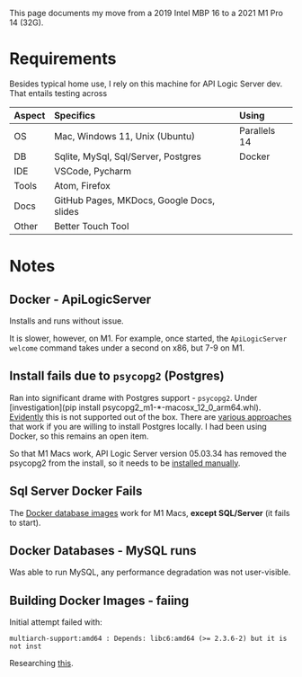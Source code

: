 This page documents my move from a 2019 Intel MBP 16 to a 2021 M1 Pro 14 (32G).

# Requirements

Besides typical home use, I rely on this machine for API Logic Server dev.  That entails testing across

| Aspect  | Specifics    | Using   |
:---------|:-----------|:------------|
| OS      | Mac, Windows 11, Unix (Ubuntu) | Parallels 14 |
| DB      | Sqlite, MySql, Sql/Server, Postgres | Docker |
| IDE     | VSCode, Pycharm | |
| Tools   | Atom, Firefox | |
| Docs    | GitHub Pages, MKDocs, Google Docs, slides | |
| Other   | Better Touch Tool | |

# Notes

## Docker - ApiLogicServer

Installs and runs without issue.  

It is slower, however, on M1.  For example, once started, the `ApiLogicServer welcome` command takes under a second on x86, but 7-9 on M1.

## Install fails due to `psycopg2` (Postgres)

Ran into significant drame with Postgres support - `psycopg2`.  Under [investigation](pip install psycopg2_m1-*-macosx_12_0_arm64.whl).  [Evidently](https://github.com/psycopg/psycopg/issues/344) this is not supported out of the box.  There are [various approaches](https://doesitarm.com/app/psycopg2) that work if you are willing to install Postgres locally.  I had been using Docker, so this remains an open item.

So that M1 Macs work, API Logic Server version 05.03.34 has removed the psycopg2 from the install, so it needs to be [installed manually](../Install-psycopg2).

## Sql Server Docker Fails

The [Docker database images](..Database-Connectivity/) work for M1 Macs, __except SQL/Server__ (it fails to start).

## Docker Databases - MySQL runs

Was able to run MySQL, any performance degradation was not user-visible.


## Building Docker Images - faiing

Initial attempt failed with:

```
multiarch-support:amd64 : Depends: libc6:amd64 (>= 2.3.6-2) but it is not inst
```

Researching [this](https://stackoverflow.com/questions/71310357/multiarch-supportamd64-depends-libc6amd64-2-3-6-2-but-it-is-not-instal).
